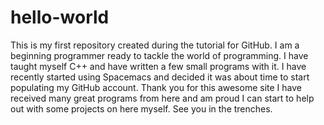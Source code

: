 # hello-world
This is my first repository created during the tutorial for GitHub. I am a beginning programmer ready to tackle the world of programming. I have taught myself C++ and have written a few small programs with it.  I have recently started using Spacemacs and decided it was about time to start populating my GitHub account. Thank you for this awesome site I have received many great programs from here and am proud I can start to help out with some projects on here myself. See you in the trenches.
